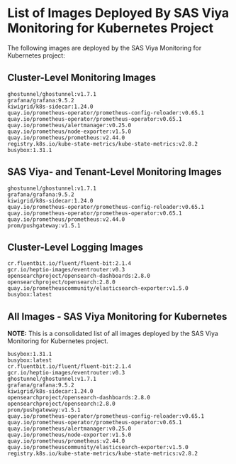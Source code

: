 # List of Images Deployed By SAS Viya Monitoring for Kubernetes Project

The following images are deployed by the SAS Viya Monitoring for Kubernetes project:

## Cluster-Level Monitoring Images

```plaintext
ghostunnel/ghostunnel:v1.7.1
grafana/grafana:9.5.2
kiwigrid/k8s-sidecar:1.24.0
quay.io/prometheus-operator/prometheus-config-reloader:v0.65.1
quay.io/prometheus-operator/prometheus-operator:v0.65.1
quay.io/prometheus/alertmanager:v0.25.0
quay.io/prometheus/node-exporter:v1.5.0
quay.io/prometheus/prometheus:v2.44.0
registry.k8s.io/kube-state-metrics/kube-state-metrics:v2.8.2
busybox:1.31.1
```

## SAS Viya- and Tenant-Level Monitoring Images

```plaintext
ghostunnel/ghostunnel:v1.7.1
grafana/grafana:9.5.2
kiwigrid/k8s-sidecar:1.24.0
quay.io/prometheus-operator/prometheus-config-reloader:v0.65.1
quay.io/prometheus-operator/prometheus-operator:v0.65.1
quay.io/prometheus/prometheus:v2.44.0
prom/pushgateway:v1.5.1
```

## Cluster-Level Logging Images

```plaintext
cr.fluentbit.io/fluent/fluent-bit:2.1.4
gcr.io/heptio-images/eventrouter:v0.3
opensearchproject/opensearch-dashboards:2.8.0
opensearchproject/opensearch:2.8.0
quay.io/prometheuscommunity/elasticsearch-exporter:v1.5.0
busybox:latest
```

## All Images - SAS Viya Monitoring for Kubernetes

**NOTE:**  This is a consolidated list of all images deployed by the SAS Viya  Monitoring for Kubernetes project.

```plaintext
busybox:1.31.1
busybox:latest
cr.fluentbit.io/fluent/fluent-bit:2.1.4
gcr.io/heptio-images/eventrouter:v0.3
ghostunnel/ghostunnel:v1.7.1
grafana/grafana:9.5.2
kiwigrid/k8s-sidecar:1.24.0
opensearchproject/opensearch-dashboards:2.8.0
opensearchproject/opensearch:2.8.0
prom/pushgateway:v1.5.1
quay.io/prometheus-operator/prometheus-config-reloader:v0.65.1
quay.io/prometheus-operator/prometheus-operator:v0.65.1
quay.io/prometheus/alertmanager:v0.25.0
quay.io/prometheus/node-exporter:v1.5.0
quay.io/prometheus/prometheus:v2.44.0
quay.io/prometheuscommunity/elasticsearch-exporter:v1.5.0
registry.k8s.io/kube-state-metrics/kube-state-metrics:v2.8.2
```

